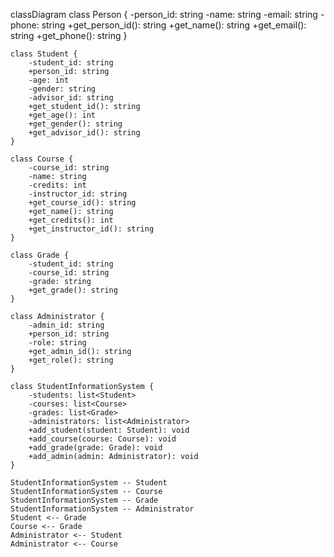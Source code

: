 classDiagram
    class Person {
        -person_id: string
        -name: string
        -email: string
        -phone: string
        +get_person_id(): string
        +get_name(): string
        +get_email(): string
        +get_phone(): string
    }

    class Student {
        -student_id: string
        +person_id: string
        -age: int
        -gender: string
        -advisor_id: string
        +get_student_id(): string
        +get_age(): int
        +get_gender(): string
        +get_advisor_id(): string
    }

    class Course {
        -course_id: string
        -name: string
        -credits: int
        -instructor_id: string
        +get_course_id(): string
        +get_name(): string
        +get_credits(): int
        +get_instructor_id(): string
    }

    class Grade {
        -student_id: string
        -course_id: string
        -grade: string
        +get_grade(): string
    }

    class Administrator {
        -admin_id: string
        +person_id: string
        -role: string
        +get_admin_id(): string
        +get_role(): string
    }

    class StudentInformationSystem {
        -students: list<Student>
        -courses: list<Course>
        -grades: list<Grade>
        -administrators: list<Administrator>
        +add_student(student: Student): void
        +add_course(course: Course): void
        +add_grade(grade: Grade): void
        +add_admin(admin: Administrator): void
    }

    StudentInformationSystem -- Student
    StudentInformationSystem -- Course
    StudentInformationSystem -- Grade
    StudentInformationSystem -- Administrator
    Student <-- Grade
    Course <-- Grade
    Administrator <-- Student
    Administrator <-- Course
